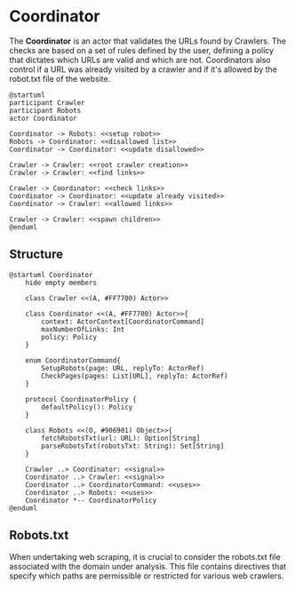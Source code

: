 # Coordinator
The **Coordinator** is an actor that validates the URLs found by Crawlers. 
The checks are based on a set of rules defined by the user, defining a policy that dictates which URLs are valid and which are not. 
Coordinators also control if a URL was already visited by a crawler and if it's allowed by the robot.txt file of the website.

```plantuml
@startuml
participant Crawler
participant Robots
actor Coordinator

Coordinator -> Robots: <<setup robot>>
Robots -> Coordinator: <<disallowed list>>
Coordinator -> Coordinator: <<update disallowed>>

Crawler -> Crawler: <<root crawler creation>>
Crawler -> Crawler: <<find links>>

Crawler -> Coordinator: <<check links>>
Coordinator -> Coordinator: <<update already visited>>
Coordinator -> Crawler: <<allowed links>>

Crawler -> Crawler: <<spawn children>>
@enduml
```

## Structure

```plantuml
@startuml Coordinator
    hide empty members
    
    class Crawler <<(A, #FF7700) Actor>>
    
    class Coordinator <<(A, #FF7700) Actor>>{
        context: ActorContext[CoordinatorCommand]
        maxNumberOfLinks: Int
        policy: Policy
    }
    
    enum CoordinatorCommand{
        SetupRobots(page: URL, replyTo: ActorRef)
        CheckPages(pages: List[URL], replyTo: ActorRef)
    }
    
    protocol CoordinatorPolicy {
        defaultPolicy(): Policy
    }
    
    class Robots <<(O, #906901) Object>>{
        fetchRobotsTxt(url: URL): Option[String]
        parseRobotsTxt(robotsTxt: String): Set[String]
    }
    
    Crawler ..> Coordinator: <<signal>>
    Coordinator ..> Crawler: <<signal>>
    Coordinator ..> CoordinatorCommand: <<uses>>
    Coordinator ..> Robots: <<uses>>
    Coordinator *-- CoordinatorPolicy
@enduml
```


## Robots.txt
When undertaking web scraping, it is crucial to consider the robots.txt file associated with the domain under analysis. 
This file contains directives that specify which paths are permissible or restricted for various web crawlers.